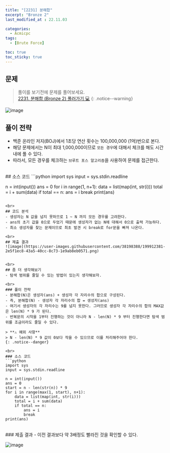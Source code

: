 ```yaml
---
title: "[2231] 분해합"
excerpt: "Bronze 2"
last_modified_at : 22.11.03

categories:
  - Acmicpc
tags:
  - [Brute Force]

toc: true
toc_sticky: true
---
```

## 문제
> 풀이를 보기전에 문제를 풀어보세요.  
> [2231. 분해합 (Bronze 2) 풀러가기 💻](https://www.acmicpc.net/problem/2231)
{: .notice--warning}

![image](https://user-images.githubusercontent.com/38198388/199909671-718fc0ab-4c39-4509-94f3-3cf39c3bc847.png)
<br>  

## 풀이 전략
- 백준 온라인 저지(BOJ)에서 1초당 연산 횟수는 100,000,000 (1억)번으로 본다.
- 해당 문제에서는 N이 최대 1,000,000이므로 `모든 경우`에 대해서 체크를 해도 시간 내에 풀 수 있다.
- 따라서, 모든 경우를 체크하는 `브루트 포스 알고리즘`을 사용하여 문제를 접근한다.
  
<br>
## 소스 코드
```python
import sys
input = sys.stdin.readline

n = int(input())
ans = 0
for i in range(1, n+1):
    data = list(map(int, str(i)))
    total = i + sum(data)
    if total == n:
        ans = i
        break
print(ans)
```
  
<br>
## 코드 분석
- 생성자는 N 값을 넘지 못하므로 1 ~ N 까지 모든 경우를 고려한다.
- ans의 초기 값을 0으로 두었기 때문에 생성자가 없는 N에 대해서 0으로 출력 가능하다.
- 최소 생성자를 찾는 문제이므로 최초 발견 시 break로 for문을 빠져 나온다.
  
<br>
## 제출 결과  
![image](https://user-images.githubusercontent.com/38198388/199912381-2e5f1ec8-43a5-40cc-8c73-1e9ab8eb0571.png)

  
<br>
## 좀 더 생각해보기
- 탐색 범위를 줄일 수 있는 방법이 있는지 생각해보자.
  
<br>
### 풀이 전략
- 분해합(N)은 생성자(ans) + 생성자 각 자리수의 합으로 구성된다.
- 즉, 분해합(N) - 생성자 각 자리수의 합 = 생성자(ans)
- 여기서 생성자의 각 자리수는 9를 넘지 못한다. 그러므로 생성자 각 자리수의 합의 MAX값은 len(N) * 9 가 된다.
- 반복문의 시작을 1부터 진행하는 것이 아니라 N - len(N) * 9 부터 진행한다면 탐색 범위를 조금이라도 줄일 수 있다.  

> **⚠️ 예외 사항**  
> N - len(N) * 9 값이 0보다 작을 수 있으므로 이를 처리해주어야 한다.
{: .notice--danger}
  
<br>
### 소스 코드  
```python
import sys
input = sys.stdin.readline

n = int(input())
ans = 0
start = n - len(str(n)) * 9
for i in range(max(1, start), n+1):
    data = list(map(int, str(i)))
    total = i + sum(data)
    if total == n:
        ans = i
        break
print(ans)
```
  
<br>
### 제출 결과
- 이전 결과보다 약 3배정도 빨라진 것을 확인할 수 있다.  

![image](https://user-images.githubusercontent.com/38198388/199917063-7081aaab-7fc3-4530-b11d-84cc426b5a48.png)
